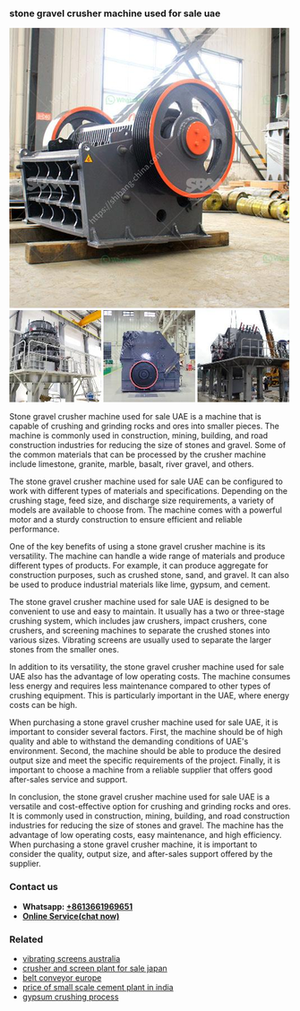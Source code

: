 <h3>stone gravel crusher machine used for sale uae</h3><img src='1708408688.jpg' alt=''><p>Stone gravel crusher machine used for sale UAE is a machine that is capable of crushing and grinding rocks and ores into smaller pieces. The machine is commonly used in construction, mining, building, and road construction industries for reducing the size of stones and gravel. Some of the common materials that can be processed by the crusher machine include limestone, granite, marble, basalt, river gravel, and others.</p><p>The stone gravel crusher machine used for sale UAE can be configured to work with different types of materials and specifications. Depending on the crushing stage, feed size, and discharge size requirements, a variety of models are available to choose from. The machine comes with a powerful motor and a sturdy construction to ensure efficient and reliable performance.</p><p>One of the key benefits of using a stone gravel crusher machine is its versatility. The machine can handle a wide range of materials and produce different types of products. For example, it can produce aggregate for construction purposes, such as crushed stone, sand, and gravel. It can also be used to produce industrial materials like lime, gypsum, and cement.</p><p>The stone gravel crusher machine used for sale UAE is designed to be convenient to use and easy to maintain. It usually has a two or three-stage crushing system, which includes jaw crushers, impact crushers, cone crushers, and screening machines to separate the crushed stones into various sizes. Vibrating screens are usually used to separate the larger stones from the smaller ones.</p><p>In addition to its versatility, the stone gravel crusher machine used for sale UAE also has the advantage of low operating costs. The machine consumes less energy and requires less maintenance compared to other types of crushing equipment. This is particularly important in the UAE, where energy costs can be high.</p><p>When purchasing a stone gravel crusher machine used for sale UAE, it is important to consider several factors. First, the machine should be of high quality and able to withstand the demanding conditions of UAE's environment. Second, the machine should be able to produce the desired output size and meet the specific requirements of the project. Finally, it is important to choose a machine from a reliable supplier that offers good after-sales service and support.</p><p>In conclusion, the stone gravel crusher machine used for sale UAE is a versatile and cost-effective option for crushing and grinding rocks and ores. It is commonly used in construction, mining, building, and road construction industries for reducing the size of stones and gravel. The machine has the advantage of low operating costs, easy maintenance, and high efficiency. When purchasing a stone gravel crusher machine, it is important to consider the quality, output size, and after-sales support offered by the supplier.</p><h3>Contact us</h3><ul><li><strong>Whatsapp:&nbsp;<a href="https://wa.me/8613661969651">+8613661969651</a></strong></li><li><a href="https://swt.shibang-china.com/?git&amp;zhl&amp;stone gravel crusher machine used for sale uae"><strong>Online Service(chat now)</strong></a></li></ul><h3>Related</h3><ul><li><a href='vibrating screens australia.md'>vibrating screens australia</a></li><li><a href='crusher and screen plant for sale japan.md'>crusher and screen plant for sale japan</a></li><li><a href='belt conveyor europe.md'>belt conveyor europe</a></li><li><a href='price of small scale cement plant in india.md'>price of small scale cement plant in india</a></li><li><a href='gypsum crushing process.md'>gypsum crushing process</a></li></ul>